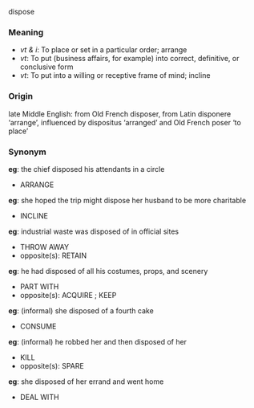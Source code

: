 dispose
### Meaning
+ _vt & i_: To place or set in a particular order; arrange
+ _vt_: To put (business affairs, for example) into correct, definitive, or conclusive form
+ _vt_: To put into a willing or receptive frame of mind; incline

### Origin

late Middle English: from Old French disposer, from Latin disponere ‘arrange’, influenced by dispositus ‘arranged’ and Old French poser ‘to place’

### Synonym

__eg__: the chief disposed his attendants in a circle

+ ARRANGE

__eg__: she hoped the trip might dispose her husband to be more charitable

+ INCLINE

__eg__: industrial waste was disposed of in official sites

+ THROW AWAY
+ opposite(s): RETAIN

__eg__: he had disposed of all his costumes, props, and scenery

+ PART WITH
+ opposite(s): ACQUIRE ; KEEP

__eg__: (informal) she disposed of a fourth cake

+ CONSUME

__eg__: (informal) he robbed her and then disposed of her

+ KILL
+ opposite(s): SPARE

__eg__: she disposed of her errand and went home

+ DEAL WITH


